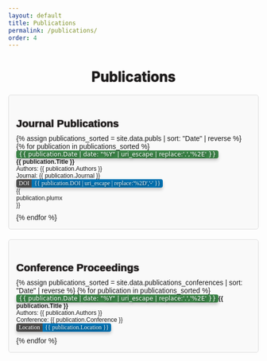 ```yaml
---
layout: default
title: Publications
permalink: /publications/
order: 4
---
```


<script type="text/javascript" src="//cdn.plu.mx/widget-popup.js"></script>

<style>
  .publications-container {
    background-color: #f9f9f9;
    border: 1px solid #ddd;
    border-radius: 5px;
    padding: 15px;
    margin-bottom: 20px;
    font-family: Arial, sans-serif;
  }
  
  .entry-container {
    width: 100%;
    font-family: Arial, sans-serif;
    display: inline-table;
    vertical-align: top
    }

    .eighty {
    width: 88%;
    
  }
  .twenty {
    width: 10%;
    
  }


h1 {
  text-shadow: 0 0 2px #140000;
}
  .publications-title {
    font-size: 1.5em;
    margin-bottom: 10px;
  }
  ul {
    list-style: none;
    padding: 0;
    margin: 0;
  }
  li {
    margin-bottom: 10px;
    font-size: 12px;
  }
  .badge-container {
    display: inline-block;
    font-family: "Times New Roman", Times, serif; /* Change font to Times New Roman */
    font-size: 12px;
    font-weight: normal;
    border-radius: 4px; /* Adjust border-radius as needed for roundness */
    overflow: hidden;
    box-shadow: 0 4px 6px rgba(0, 0, 0, 0.2); /* Shadow effect */
    text-shadow: 2px 2px 6px rgba(0, 0, 0, 0.8); /* Add shadow effect to the text */
    text-rendering: "geometricPrecision";
}
.content {
    display: inline-block;
    padding: 1px 5px;
    margin-right: 0; /* Remove margin between elements */
}
.doi {
    background-color: #4f4f4f;
    text-rendering: "geometricPrecision";
    color: #fff;
    font-family: "Verdana,Geneva,DejaVu Sans,sans-serif";
}
.badge {
    background-color: #0375b6;
    text-rendering: "geometricPrecision";
    color: #f2f0ec;
}
.yearbadge {
    font-family: "DejaVu Sans", Times, serif; /* Change font to Times New Roman */
    text-rendering: "geometricPrecision";
    font-size: 12px;
    background-color: #3c8448;
    color: #fff;
    display: inline-block;
    padding: 1px 5px;
    box-shadow: 0 4px 6px rgba(0, 0, 0, 0.2); /* Shadow effect */
    text-shadow: 2px 2px 4px rgba(0, 0, 0, 0.5); /* Add shadow effect to the text */
    border-radius: 4px; /* Adjust border-radius as needed for roundness */
}
</style>

<h1 align="center">Publications</h1>

<div class="publications-container">
    <h1 class="publications-title">Journal Publications</h1>
    <ul>
    {% assign publications_sorted = site.data.publs | sort: "Date" | reverse %}
    {% for publication in publications_sorted %}
      <li>
       <div class="entry-container">
            <div class="entry-container eighty">
                <span class="yearbadge">{{ publication.Date | date: "%Y" | uri_escape | replace:'.','%2E' }}</span> <strong>{{ publication.Title }}</strong><br>
                Authors: {{ publication.Authors }}<br>
                Journal: {{ publication.Journal }}<br>
                <a href="{{ publication.DOI }}" target="_blank" class="badge-link">
                    <div class="badge-container"><span class="content doi">DOI</span><span class="content badge badge-primary">{{ publication.DOI | uri_escape | replace:'%2D','-' }}</span></div>
                </a>
            </div>
            <div class="entry-container twenty">
                {{ publication.plumx }}
            </div>
        </div>
    </li>
    {% endfor %}
  </ul>
</div>
<div class="publications-container">
  <h1 class="publications-title">Conference Proceedings</h1>
  <ul>
    {% assign publications_sorted = site.data.publications_conferences | sort: "Date" | reverse %}
    {% for publication in publications_sorted %}
      <li>
        <div class="entry-container">
          <span class="yearbadge">{{ publication.Date | date: "%Y" | uri_escape | replace:'.','%2E' }}</span><strong>{{ publication.Title }}</strong><br>
            Authors: {{ publication.Authors }}<br>
            Conference: {{ publication.Conference }}<br>
            <div class="badge-container"><span class="content doi">Location</span><span class="content badge badge-primary">{{ publication.Location }}</span></div>
        </div>
      </li>
    {% endfor %}
  </ul>
</div>